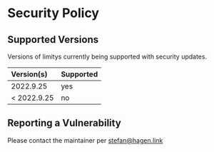 # Security Policy

## Supported Versions

Versions of limitys currently being supported with security updates.

| Version(s)  | Supported |
|:----------- |:--------- |
| 2022.9.25   | yes       |
| < 2022.9.25 | no        |

## Reporting a Vulnerability

Please contact the maintainer per stefan@hagen.link
